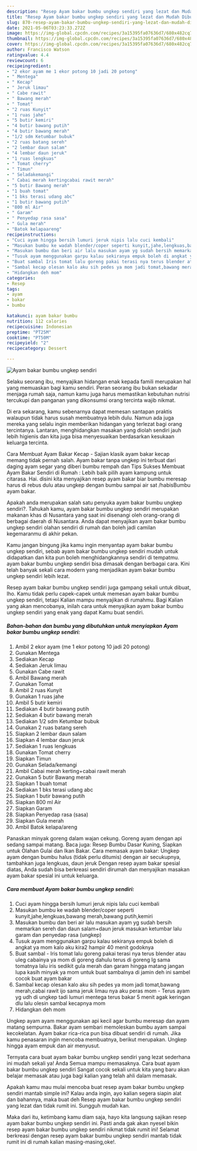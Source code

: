 ```yaml
---
description: "Resep Ayam bakar bumbu ungkep sendiri yang lezat dan Mudah Dibuat"
title: "Resep Ayam bakar bumbu ungkep sendiri yang lezat dan Mudah Dibuat"
slug: 870-resep-ayam-bakar-bumbu-ungkep-sendiri-yang-lezat-dan-mudah-dibuat
date: 2021-05-06T03:23:33.272Z
image: https://img-global.cpcdn.com/recipes/3a15395fa07636d7/680x482cq70/ayam-bakar-bumbu-ungkep-sendiri-foto-resep-utama.jpg
thumbnail: https://img-global.cpcdn.com/recipes/3a15395fa07636d7/680x482cq70/ayam-bakar-bumbu-ungkep-sendiri-foto-resep-utama.jpg
cover: https://img-global.cpcdn.com/recipes/3a15395fa07636d7/680x482cq70/ayam-bakar-bumbu-ungkep-sendiri-foto-resep-utama.jpg
author: Francisco Watson
ratingvalue: 4.4
reviewcount: 6
recipeingredient:
- "2 ekor ayam me 1 ekor potong 10 jadi 20 potong"
- " Mentega"
- " Kecap"
- " Jeruk limau"
- " Cabe rawit"
- " Bawang merah"
- " Tomat"
- "2 ruas Kunyit"
- "1 ruas jahe"
- "5 butir kemiri"
- "4 butir bawang putih"
- "4 butir bawang merah"
- "1/2 sdm Ketumbar bubuk"
- "2 ruas batang sereh"
- "2 lembar daun salam"
- "4 lembar daun jeruk"
- "1 ruas lengkuas"
- " Tomat cherry"
- " Timun"
- " Seladakemangi"
- " Cabai merah kertingcabai rawit merah"
- "5 butir Bawang merah"
- "1 buah tomat"
- "1 bks terasi udang abc"
- "1 butir bawang putih"
- "800 ml Air"
- " Garam"
- " Penyedap rasa sasa"
- " Gula merah"
- "Batok kelapaareng"
recipeinstructions:
- "Cuci ayam hingga bersih lumuri jeruk nipis lalu cuci kembali"
- "Masukan bumbu ke wadah blender/coper seperti kunyit,jahe,lengkuas,bawang merah,bawang putih,kemiri"
- "Masukan bumbu dan beri air lalu masukan ayam yg sudah bersih memarkan sereh dan daun salam+daun jeruk masukan ketumbar lalu garam dan penyedap rasa (ungkep)"
- "Tusuk ayam menggunakan garpu kalau sekiranya empuk boleh di angkat ya mom kalo aku kira2 hampir 40 menit godoknya"
- "Buat sambal Iris tomat lalu goreng pakai terasi nya terus blender atau uleg cabainya ya mom di goreng dahulu terus di goreng lg sama tomatnya lalu iris sedikit gula merah dan garam hingga matang jangan lupa kasih minyak ya mom untuk buat sambalnya di jamin deh ini sambel cocok buat ayam bakar"
- "Sambal kecap olesan kalo aku sih pedes ya mom jadi tomat,bawang merah,cabai rawit ijo sama jeruk limau nya aku peras mom  Terus ayam yg udh di ungkep tadi lumuri mentega terus bakar 5 menit agak keringan dlu lalu olesin sambal kecapnya mom"
- "Hidangkan deh mom"
categories:
- Resep
tags:
- ayam
- bakar
- bumbu

katakunci: ayam bakar bumbu 
nutrition: 112 calories
recipecuisine: Indonesian
preptime: "PT25M"
cooktime: "PT50M"
recipeyield: "2"
recipecategory: Dessert

---
```



![Ayam bakar bumbu ungkep sendiri](https://img-global.cpcdn.com/recipes/3a15395fa07636d7/680x482cq70/ayam-bakar-bumbu-ungkep-sendiri-foto-resep-utama.jpg)

Selaku seorang ibu, menyajikan hidangan enak kepada famili merupakan hal yang memuaskan bagi kamu sendiri. Peran seorang ibu bukan sekadar menjaga rumah saja, namun kamu juga harus memastikan kebutuhan nutrisi tercukupi dan panganan yang dikonsumsi orang tercinta wajib nikmat.

Di era  sekarang, kamu sebenarnya dapat memesan santapan praktis walaupun tidak harus susah membuatnya lebih dulu. Namun ada juga mereka yang selalu ingin memberikan hidangan yang terlezat bagi orang tercintanya. Lantaran, menghidangkan masakan yang diolah sendiri jauh lebih higienis dan kita juga bisa menyesuaikan berdasarkan kesukaan keluarga tercinta. 

Cara Membuat Ayam Bakar Kecap - Sajian klasik ayam bakar kecap memang tidak pernah salah. Ayam bakar tanpa ungkep ini terbuat dari daging ayam segar yang diberi bumbu rempah dan Tips Sukses Membuat Ayam Bakar Sendiri di Rumah : Lebih baik pilih ayam kampung untuk citarasa. Hai. disini kita menyajikan resep ayam bakar biar bumbu meresap harus di rebus dulu atau ungkep dengan bumbu sampai air sat /habisBumbu ayam bakar.

Apakah anda merupakan salah satu penyuka ayam bakar bumbu ungkep sendiri?. Tahukah kamu, ayam bakar bumbu ungkep sendiri merupakan makanan khas di Nusantara yang saat ini disenangi oleh orang-orang di berbagai daerah di Nusantara. Anda dapat menyajikan ayam bakar bumbu ungkep sendiri olahan sendiri di rumah dan boleh jadi camilan kegemaranmu di akhir pekan.

Kamu jangan bingung jika kamu ingin menyantap ayam bakar bumbu ungkep sendiri, sebab ayam bakar bumbu ungkep sendiri mudah untuk didapatkan dan kita pun boleh menghidangkannya sendiri di tempatmu. ayam bakar bumbu ungkep sendiri bisa dimasak dengan berbagai cara. Kini telah banyak sekali cara modern yang menjadikan ayam bakar bumbu ungkep sendiri lebih lezat.

Resep ayam bakar bumbu ungkep sendiri juga gampang sekali untuk dibuat, lho. Kamu tidak perlu capek-capek untuk memesan ayam bakar bumbu ungkep sendiri, tetapi Kalian mampu menyajikan di rumahmu. Bagi Kalian yang akan mencobanya, inilah cara untuk menyajikan ayam bakar bumbu ungkep sendiri yang enak yang dapat Kamu buat sendiri.

<!--inarticleads1-->

##### Bahan-bahan dan bumbu yang dibutuhkan untuk menyiapkan Ayam bakar bumbu ungkep sendiri:

1. Ambil 2 ekor ayam (me 1 ekor potong 10 jadi 20 potong)
1. Gunakan  Mentega
1. Sediakan  Kecap
1. Sediakan  Jeruk limau
1. Gunakan  Cabe rawit
1. Ambil  Bawang merah
1. Gunakan  Tomat
1. Ambil 2 ruas Kunyit
1. Gunakan 1 ruas jahe
1. Ambil 5 butir kemiri
1. Sediakan 4 butir bawang putih
1. Sediakan 4 butir bawang merah
1. Sediakan 1/2 sdm Ketumbar bubuk
1. Gunakan 2 ruas batang sereh
1. Siapkan 2 lembar daun salam
1. Siapkan 4 lembar daun jeruk
1. Sediakan 1 ruas lengkuas
1. Gunakan  Tomat cherry
1. Siapkan  Timun
1. Gunakan  Selada/kemangi
1. Ambil  Cabai merah kerting+cabai rawit merah
1. Gunakan 5 butir Bawang merah
1. Siapkan 1 buah tomat
1. Sediakan 1 bks terasi udang abc
1. Siapkan 1 butir bawang putih
1. Siapkan 800 ml Air
1. Siapkan  Garam
1. Siapkan  Penyedap rasa (sasa)
1. Siapkan  Gula merah
1. Ambil Batok kelapa/areng


Panaskan minyak goreng dalam wajan cekung. Goreng ayam dengan api sedang sampai matang. Baca juga: Resep Bumbu Dasar Kuning, Siapkan untuk Olahan Gulai dan Ikan Bakar. Cara memasak ayam bakar: Ungkep ayam dengan bumbu halus (tidak perlu ditumis) dengan air secukupnya, tambahkan juga lengkuas, daun jeruk Dengan resep ayam bakar spesial diatas, Anda sudah bisa berkreasi sendiri dirumah dan menyajikan masakan ayam bakar spesial ini untuk keluarga. 

<!--inarticleads2-->

##### Cara membuat Ayam bakar bumbu ungkep sendiri:

1. Cuci ayam hingga bersih lumuri jeruk nipis lalu cuci kembali
1. Masukan bumbu ke wadah blender/coper seperti kunyit,jahe,lengkuas,bawang merah,bawang putih,kemiri
1. Masukan bumbu dan beri air lalu masukan ayam yg sudah bersih memarkan sereh dan daun salam+daun jeruk masukan ketumbar lalu garam dan penyedap rasa (ungkep)
1. Tusuk ayam menggunakan garpu kalau sekiranya empuk boleh di angkat ya mom kalo aku kira2 hampir 40 menit godoknya
1. Buat sambal - Iris tomat lalu goreng pakai terasi nya terus blender atau uleg cabainya ya mom di goreng dahulu terus di goreng lg sama tomatnya lalu iris sedikit gula merah dan garam hingga matang jangan lupa kasih minyak ya mom untuk buat sambalnya di jamin deh ini sambel cocok buat ayam bakar
1. Sambal kecap olesan kalo aku sih pedes ya mom jadi tomat,bawang merah,cabai rawit ijo sama jeruk limau nya aku peras mom  - Terus ayam yg udh di ungkep tadi lumuri mentega terus bakar 5 menit agak keringan dlu lalu olesin sambal kecapnya mom
1. Hidangkan deh mom


Ungkep ayam ayam menggunakan api kecil agar bumbu meresap dan ayam matang sempurna. Bakar ayam sembari memoleskan bumbu ayam sampai kecokelatan. Ayam bakar rica-rica pun bisa dibuat sendiri di rumah. Jika kamu penasaran ingin mencoba membuatnya, berikut merupakan. Ungkep hingga ayam empuk dan air menyusut. 

Ternyata cara buat ayam bakar bumbu ungkep sendiri yang lezat sederhana ini mudah sekali ya! Anda Semua mampu memasaknya. Cara buat ayam bakar bumbu ungkep sendiri Sangat cocok sekali untuk kita yang baru akan belajar memasak atau juga bagi kalian yang telah ahli dalam memasak.

Apakah kamu mau mulai mencoba buat resep ayam bakar bumbu ungkep sendiri mantab simple ini? Kalau anda ingin, ayo kalian segera siapin alat dan bahannya, maka buat deh Resep ayam bakar bumbu ungkep sendiri yang lezat dan tidak rumit ini. Sungguh mudah kan. 

Maka dari itu, ketimbang kamu diam saja, hayo kita langsung sajikan resep ayam bakar bumbu ungkep sendiri ini. Pasti anda gak akan nyesel bikin resep ayam bakar bumbu ungkep sendiri nikmat tidak rumit ini! Selamat berkreasi dengan resep ayam bakar bumbu ungkep sendiri mantab tidak rumit ini di rumah kalian masing-masing,oke!.

